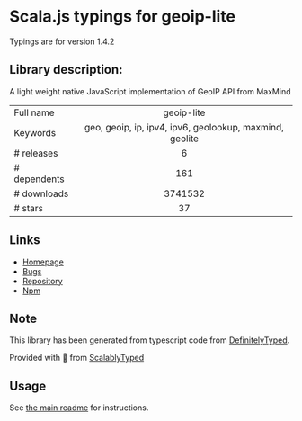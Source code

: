 
# Scala.js typings for geoip-lite

Typings are for version 1.4.2

## Library description:
A light weight native JavaScript implementation of GeoIP API from MaxMind

|                    |                 |
| ------------------ | :-------------: |
| Full name          | geoip-lite |
| Keywords           | geo, geoip, ip, ipv4, ipv6, geolookup, maxmind, geolite |
| # releases         | 6 |
| # dependents       | 161 |
| # downloads        | 3741532 |
| # stars            | 37 |

## Links
- [Homepage](https://github.com/geoip-lite/node-geoip)
- [Bugs](https://github.com/geoip-lite/node-geoip/issues)
- [Repository](https://github.com/geoip-lite/node-geoip)
- [Npm](https://www.npmjs.com/package/geoip-lite)
    


## Note
This library has been generated from typescript code from [DefinitelyTyped](https://definitelytyped.org).

Provided with :purple_heart: from [ScalablyTyped](https://github.com/oyvindberg/ScalablyTyped)

## Usage
See [the main readme](../../readme.md) for instructions.


